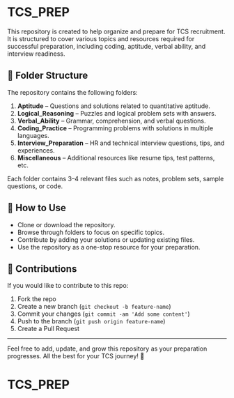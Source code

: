 # TCS_PREP

This repository is created to help organize and prepare for TCS recruitment. It is structured to cover various topics and resources required for successful preparation, including coding, aptitude, verbal ability, and interview readiness.

## 📁 Folder Structure

The repository contains the following folders:

1. **Aptitude** – Questions and solutions related to quantitative aptitude.
2. **Logical_Reasoning** – Puzzles and logical problem sets with answers.
3. **Verbal_Ability** – Grammar, comprehension, and verbal questions.
4. **Coding_Practice** – Programming problems with solutions in multiple languages.
5. **Interview_Preparation** – HR and technical interview questions, tips, and experiences.
6. **Miscellaneous** – Additional resources like resume tips, test patterns, etc.

Each folder contains 3–4 relevant files such as notes, problem sets, sample questions, or code.

## 📌 How to Use

- Clone or download the repository.
- Browse through folders to focus on specific topics.
- Contribute by adding your solutions or updating existing files.
- Use the repository as a one-stop resource for your preparation.

## 🚀 Contributions

If you would like to contribute to this repo:
1. Fork the repo
2. Create a new branch (`git checkout -b feature-name`)
3. Commit your changes (`git commit -am 'Add some content'`)
4. Push to the branch (`git push origin feature-name`)
5. Create a Pull Request

---

Feel free to add, update, and grow this repository as your preparation progresses. All the best for your TCS journey! 💪

# TCS_PREP
